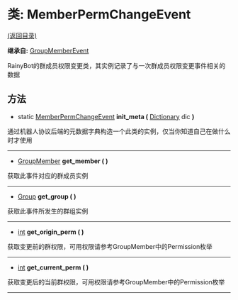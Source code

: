 # 类: MemberPermChangeEvent

[(返回目录)](./)

**继承自:** [GroupMemberEvent](groupmemberevent.md)

RainyBot的群成员权限变更类，其实例记录了与一次群成员权限变更事件相关的数据

## 方法

* static [MemberPermChangeEvent](memberpermchangeevent.md) **init\_meta (** [Dictionary](https://docs.godotengine.org/en/latest/classes/class\_dictionary.html) dic **)**

通过机器人协议后端的元数据字典构造一个此类的实例，仅当你知道自己在做什么时才使用

***

* [GroupMember](groupmember.md) **get\_member ( )**

获取此事件对应的群成员实例

***

* [Group](group.md) **get\_group ( )**

获取此事件所发生的群组实例

***

* [int](https://docs.godotengine.org/en/latest/classes/class\_int.html) **get\_origin\_perm ( )**

获取变更前的群权限，可用权限请参考GroupMember中的Permission枚举

***

* [int](https://docs.godotengine.org/en/latest/classes/class\_int.html) **get\_current\_perm ( )**

获取变更后的当前群权限，可用权限请参考GroupMember中的Permission枚举

***
